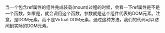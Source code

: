 当一个包含ref属性的组件完成装载(mount)过程的时候，会看一下ref属性是不是一个函数，如果是，就会调用这个函数，参数就是这个组件代表的DOM元素。注意，是DOM元素，而不是Virtual DOM元素，通过这种方法，我们的代码可以访问到实际的DOM元素。